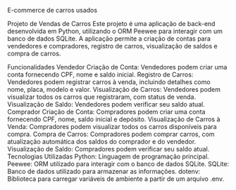 ﻿E-commerce de carros usados

Projeto de Vendas de Carros
Este projeto é uma aplicação de back-end desenvolvida em Python, utilizando o ORM Peewee para interagir com um banco de dados SQLite. A aplicação permite a criação de contas para vendedores e compradores, registro de carros, visualização de saldos e compra de carros.

Funcionalidades
Vendedor
Criação de Conta: Vendedores podem criar uma conta fornecendo CPF, nome e saldo inicial.
Registro de Carros: Vendedores podem registrar carros à venda, incluindo detalhes como nome, placa, modelo e valor.
Visualização de Carros: Vendedores podem visualizar todos os carros que registraram, com status de venda.
Visualização de Saldo: Vendedores podem verificar seu saldo atual.
Comprador
Criação de Conta: Compradores podem criar uma conta fornecendo CPF, nome, saldo inicial e depósito.
Visualização de Carros à Venda: Compradores podem visualizar todos os carros disponíveis para compra.
Compra de Carros: Compradores podem comprar carros, com atualização automática dos saldos do comprador e do vendedor.
Visualização de Saldo: Compradores podem verificar seu saldo atual.
Tecnologias Utilizadas
Python: Linguagem de programação principal.
Peewee: ORM utilizado para interagir com o banco de dados SQLite.
SQLite: Banco de dados utilizado para armazenar as informações.
dotenv: Biblioteca para carregar variáveis de ambiente a partir de um arquivo .env.

